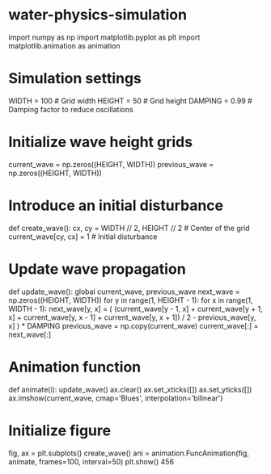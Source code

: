 # water-physics-simulation
import numpy as np
import matplotlib.pyplot as plt
import matplotlib.animation as animation

# Simulation settings
WIDTH = 100  # Grid width
HEIGHT = 50  # Grid height
DAMPING = 0.99  # Damping factor to reduce oscillations

# Initialize wave height grids
current_wave = np.zeros((HEIGHT, WIDTH))
previous_wave = np.zeros((HEIGHT, WIDTH))

# Introduce an initial disturbance
def create_wave():
    cx, cy = WIDTH // 2, HEIGHT // 2  # Center of the grid
    current_wave[cy, cx] = 1  # Initial disturbance

# Update wave propagation
def update_wave():
    global current_wave, previous_wave
    next_wave = np.zeros((HEIGHT, WIDTH))
    for y in range(1, HEIGHT - 1):
        for x in range(1, WIDTH - 1):
            next_wave[y, x] = (
                (current_wave[y - 1, x] + current_wave[y + 1, x] +
                 current_wave[y, x - 1] + current_wave[y, x + 1]) / 2
                - previous_wave[y, x]
            ) * DAMPING
    previous_wave = np.copy(current_wave)
    current_wave[:] = next_wave[:]

# Animation function
def animate(i):
    update_wave()
    ax.clear()
    ax.set_xticks([])
    ax.set_yticks([])
    ax.imshow(current_wave, cmap='Blues', interpolation='bilinear')

# Initialize figure
fig, ax = plt.subplots()
create_wave()
ani = animation.FuncAnimation(fig, animate, frames=100, interval=50)
plt.show()
456
